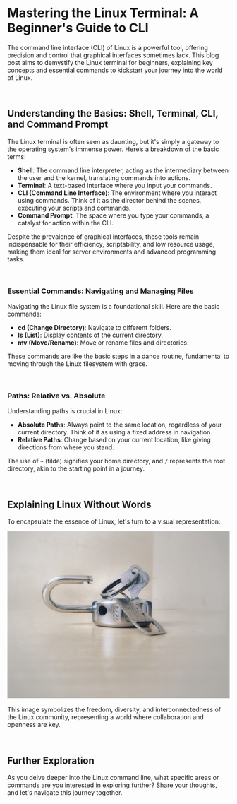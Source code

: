 # Mastering the Linux Terminal: A Beginner's Guide to CLI

The command line interface (CLI) of Linux is a powerful tool, offering precision and control that graphical interfaces sometimes lack. This blog post aims to demystify the Linux terminal for beginners, explaining key concepts and essential commands to kickstart your journey into the world of Linux.

<br>

## Understanding the Basics: Shell, Terminal, CLI, and Command Prompt

The Linux terminal is often seen as daunting, but it's simply a gateway to the operating system's immense power. Here’s a breakdown of the basic terms:

- **Shell**: The command line interpreter, acting as the intermediary between the user and the kernel, translating commands into actions.
- **Terminal**: A text-based interface where you input your commands.
- **CLI (Command Line Interface)**: The environment where you interact using commands. Think of it as the director behind the scenes, executing your scripts and commands.
- **Command Prompt**: The space where you type your commands, a catalyst for action within the CLI.

Despite the prevalence of graphical interfaces, these tools remain indispensable for their efficiency, scriptability, and low resource usage, making them ideal for server environments and advanced programming tasks.

<br>

### Essential Commands: Navigating and Managing Files

Navigating the Linux file system is a foundational skill. Here are the basic commands:

- **cd (Change Directory)**: Navigate to different folders.
- **ls (List)**: Display contents of the current directory.
- **mv (Move/Rename)**: Move or rename files and directories.

These commands are like the basic steps in a dance routine, fundamental to moving through the Linux filesystem with grace.

<br>

### Paths: Relative vs. Absolute

Understanding paths is crucial in Linux:

- **Absolute Paths**: Always point to the same location, regardless of your current directory. Think of it as using a fixed address in navigation.
- **Relative Paths**: Change based on your current location, like giving directions from where you stand.

The use of `~` (tilde) signifies your home directory, and `/` represents the root directory, akin to the starting point in a journey.

<br>

## Explaining Linux Without Words

To encapsulate the essence of Linux, let's turn to a visual representation:

<!-- ![Linux](../img/basil-james-iC4BsZQaREg-unsplash.jpg) -->
![Linux](../assets/img/basil-james-iC4BsZQaREg-unsplash.jpg)

This image symbolizes the freedom, diversity, and interconnectedness of the Linux community, representing a world where collaboration and openness are key.

<br>

## Further Exploration

As you delve deeper into the Linux command line, what specific areas or commands are you interested in exploring further? Share your thoughts, and let's navigate this journey together.
